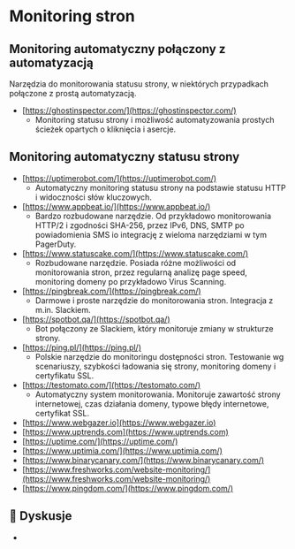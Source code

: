 # Monitoring stron

## Monitoring automatyczny połączony z automatyzacją

Narzędzia do monitorowania statusu strony, w niektórych przypadkach połączone z prostą automatyzacją.

* [https://ghostinspector.com/](https://ghostinspector.com/)
  * Monitoring statusu strony i możliwość automatyzowania prostych ścieżek opartych o kliknięcia i asercje.

## Monitoring automatyczny statusu strony

* [https://uptimerobot.com/](https://uptimerobot.com/)
  * Automatyczny monitoring statusu strony na podstawie statusu HTTP i widoczności słów kluczowych.
* [https://www.appbeat.io/](https://www.appbeat.io/)
  * Bardzo rozbudowane narzędzie. Od przykładowo monitorowania HTTP/2 i zgodności SHA-256, przez IPv6, DNS, SMTP po powiadomienia SMS io integrację z wieloma narzędziami w tym PagerDuty.
* [https://www.statuscake.com/](https://www.statuscake.com/)
  * Rozbudowane narzędzie. Posiada różne możliwości od monitorowania stron, przez regularną analizę page speed, monitoring domeny po przykładowo Virus Scanning.
* [https://pingbreak.com/](https://pingbreak.com/)
  * Darmowe i proste narzędzie do monitorowania stron. Integracja z m.in. Slackiem.
* [https://spotbot.qa/](https://spotbot.qa/)
  * Bot połączony ze Slackiem, który monitoruje zmiany w strukturze strony.
* [https://ping.pl/](https://ping.pl/)
  * Polskie narzędzie do monitoringu dostępności stron. Testowanie wg scenariuszy, szybkości ładowania się strony, monitoring domeny i certyfikatu SSL.
* [https://testomato.com/](https://testomato.com/)
  * Automatyczny system monitorowania. Monitoruje zawartość strony internetowej, czas działania domeny, typowe błędy internetowe, certyfikat SSL. 
* [https://www.webgazer.io](https://www.webgazer.io)
* [https://www.uptrends.com](https://www.uptrends.com)
* [https://uptime.com/](https://uptime.com/)
* [https://www.uptimia.com/](https://www.uptimia.com/)
* [https://www.binarycanary.com/](https://www.binarycanary.com/)
* [https://www.freshworks.com/website-monitoring/](https://www.freshworks.com/website-monitoring/)
* [https://www.pingdom.com/](https://www.pingdom.com/)

## **💬 Dyskusje**

*
